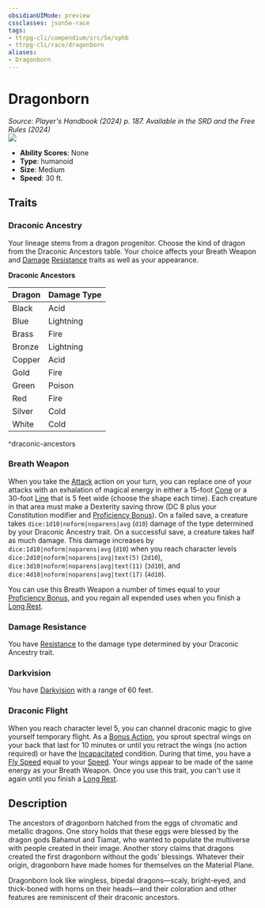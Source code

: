 ```yaml
---
obsidianUIMode: preview
cssclasses: json5e-race
tags:
- ttrpg-cli/compendium/src/5e/xphb
- ttrpg-cli/race/dragonborn
aliases:
- Dragonborn
---
```

# Dragonborn
*Source: Player's Handbook (2024) p. 187. Available in the <span title='Systems Reference Document (5.2)'>SRD</span> and the Free Rules (2024)*  
![](races/XPHB/Dragonborn.webp#right)

- **Ability Scores**: None
- **Type**: humanoid
- **Size**: Medium
- **Speed**: 30 ft.

## Traits

### Draconic Ancestry

Your lineage stems from a dragon progenitor. Choose the kind of dragon from the Draconic Ancestors table. Your choice affects your Breath Weapon and [Damage](/3-Mechanics/CLI/variant-rules/damage-xphb.md) [Resistance](/3-Mechanics/CLI/variant-rules/resistance-xphb.md) traits as well as your appearance.

**Draconic Ancestors**

| Dragon | Damage Type |
|--------|-------------|
| Black | Acid |
| Blue | Lightning |
| Brass | Fire |
| Bronze | Lightning |
| Copper | Acid |
| Gold | Fire |
| Green | Poison |
| Red | Fire |
| Silver | Cold |
| White | Cold |
^draconic-ancestors

### Breath Weapon

When you take the [Attack](/3-Mechanics/CLI/actions.md#Attack) action on your turn, you can replace one of your attacks with an exhalation of magical energy in either a 15-foot [Cone](/3-Mechanics/CLI/variant-rules/cone-area-of-effect-xphb.md) or a 30-foot [Line](/3-Mechanics/CLI/variant-rules/line-area-of-effect-xphb.md) that is 5 feet wide (choose the shape each time). Each creature in that area must make a Dexterity saving throw (DC 8 plus your Constitution modifier and [Proficiency Bonus](/3-Mechanics/CLI/variant-rules/proficiency-xphb.md)). On a failed save, a creature takes `dice:1d10|noform|noparens|avg` (`d10`) damage of the type determined by your Draconic Ancestry trait. On a successful save, a creature takes half as much damage. This damage increases by `dice:1d10|noform|noparens|avg` (`d10`) when you reach character levels `dice:2d10|noform|noparens|avg|text(5)` (`2d10`), `dice:3d10|noform|noparens|avg|text(11)` (`3d10`), and `dice:4d10|noform|noparens|avg|text(17)` (`4d10`).

You can use this Breath Weapon a number of times equal to your [Proficiency Bonus](/3-Mechanics/CLI/variant-rules/proficiency-xphb.md), and you regain all expended uses when you finish a [Long Rest](/3-Mechanics/CLI/variant-rules/long-rest-xphb.md).

### Damage Resistance

You have [Resistance](/3-Mechanics/CLI/variant-rules/resistance-xphb.md) to the damage type determined by your Draconic Ancestry trait.

### Darkvision

You have [Darkvision](/3-Mechanics/CLI/senses.md#Darkvision) with a range of 60 feet.

### Draconic Flight

When you reach character level 5, you can channel draconic magic to give yourself temporary flight. As a [Bonus Action](/3-Mechanics/CLI/variant-rules/bonus-action-xphb.md), you sprout spectral wings on your back that last for 10 minutes or until you retract the wings (no action required) or have the [Incapacitated](/3-Mechanics/CLI/conditions.md#Incapacitated) condition. During that time, you have a [Fly Speed](/3-Mechanics/CLI/variant-rules/fly-speed-xphb.md) equal to your [Speed](/3-Mechanics/CLI/variant-rules/speed-xphb.md). Your wings appear to be made of the same energy as your Breath Weapon. Once you use this trait, you can't use it again until you finish a [Long Rest](/3-Mechanics/CLI/variant-rules/long-rest-xphb.md).

## Description

The ancestors of dragonborn hatched from the eggs of chromatic and metallic dragons. One story holds that these eggs were blessed by the dragon gods Bahamut and Tiamat, who wanted to populate the multiverse with people created in their image. Another story claims that dragons created the first dragonborn without the gods' blessings. Whatever their origin, dragonborn have made homes for themselves on the Material Plane.

Dragonborn look like wingless, bipedal dragons—scaly, bright-eyed, and thick-boned with horns on their heads—and their coloration and other features are reminiscent of their draconic ancestors.